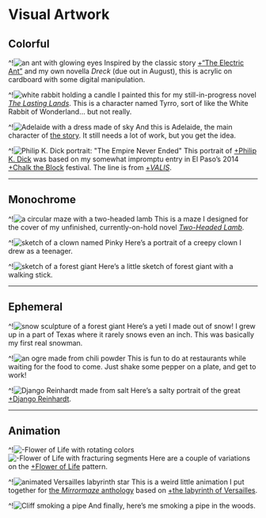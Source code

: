 # Visual Artwork

## Colorful

^!![an ant with glowing eyes](electric-ant)
Inspired by the classic story [+“The Electric Ant”](https://en.wikipedia.org/wiki/The_Electric_Ant) and my own novella *Dreck* (due out in August), this is acrylic on cardboard with some digital manipulation.

^!![white rabbit holding a candle](tyrro-rabbit-painting)
I painted this for my still-in-progress novel [*The Lasting Lands*](https://ozghard.com/books). This is a character named Tyrro, sort of like the White Rabbit of Wonderland… but not really.

^!![Adelaide with a dress made of sky](adelaide-sky)
And this is Adelaide, the main character of [the story](https://ozghard.com/books). It still needs a lot of work, but you get the idea.

^!![Philip K. Dick portrait: "The Empire Never Ended"](pkd-tene)
This portrait of [+Philip K. Dick](https://en.wikipedia.org/wiki/Philip_K._Dick) was based on my somewhat impromptu entry in El Paso’s 2014 [+Chalk the Block](http://www.chalktheblock.com/) festival. The line is from [+*VALIS*](https://en.wikipedia.org/wiki/Valis_(novel)).

---

## Monochrome

^!![a circular maze with a two-headed lamb](2hl-maze)
This is a maze I designed for the cover of my unfinished, currently-on-hold novel [*Two-Headed Lamb*](/writing).

^!![sketch of a clown named Pinky](pinky-clown-sketch)
Here’s a portrait of a creepy clown I drew as a teenager.

^!![sketch of a forest giant](bigfoot-sketch)
Here’s a little sketch of forest giant with a walking stick.

---

## Ephemeral

^!![snow sculpture of a forest giant](bigfoot-snow)
Here’s a yeti I made out of snow! I grew up in a part of Texas where it rarely snows even an inch. This was basically my first real snowman.

^!![an ogre made from chili powder](ogre-chili-powder)
This is fun to do at restaurants while waiting for the food to come. Just shake some pepper on a plate, and get to work!

^!![Django Reinhardt made from salt](django-salt)
Here’s a salty portrait of the great [+Django Reinhardt](https://en.wikipedia.org/wiki/Django_Reinhardt).

---

## Animation

^!![-Flower of Life with rotating colors](anim/flower-spin)
![-Flower of Life with fracturing segments](anim/flower-fracture)
Here are a couple of variations on the [+Flower of Life](https://en.wikipedia.org/wiki/Overlapping_circles_grid) pattern.

^!![animated Versailles labyrinth star](anim/versailles-star)
This is a weird little animation I put together for [the *Mirrormaze* anthology](https://whatisdreampunk.com/mirrormaze) based on [+the labyrinth of Versailles](https://en.wikipedia.org/wiki/The_labyrinth_of_Versailles).

^!![Cliff smoking a pipe](anim/cliff-pipe-colors)
And finally, here’s me smoking a pipe in the woods.
